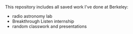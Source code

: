 This repository includes all saved work I've done at Berkeley:
- radio astronomy lab
- Breakthrough Listen internship
- random classwork and presentations